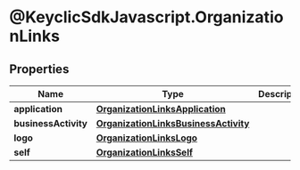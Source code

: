 # @KeyclicSdkJavascript.OrganizationLinks

## Properties
Name | Type | Description | Notes
------------ | ------------- | ------------- | -------------
**application** | [**OrganizationLinksApplication**](OrganizationLinksApplication.md) |  | [optional] 
**businessActivity** | [**OrganizationLinksBusinessActivity**](OrganizationLinksBusinessActivity.md) |  | [optional] 
**logo** | [**OrganizationLinksLogo**](OrganizationLinksLogo.md) |  | [optional] 
**self** | [**OrganizationLinksSelf**](OrganizationLinksSelf.md) |  | [optional] 



